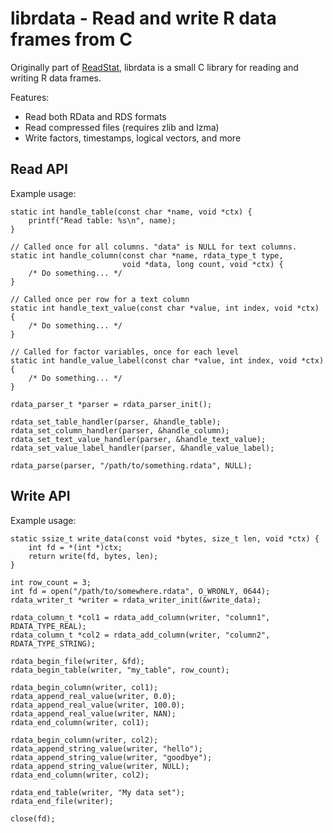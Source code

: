 # librdata - Read and write R data frames from C

Originally part of [ReadStat](https://github.com/WizardMac/librdata), librdata
is a small C library for reading and writing R data frames.

Features:

* Read both RData and RDS formats
* Read compressed files (requires zlib and lzma)
* Write factors, timestamps, logical vectors, and more

## Read API

Example usage:

```{C}
static int handle_table(const char *name, void *ctx) {
    printf("Read table: %s\n", name);
}

// Called once for all columns. "data" is NULL for text columns.
static int handle_column(const char *name, rdata_type_t type,
                         void *data, long count, void *ctx) {
    /* Do something... */
}

// Called once per row for a text column
static int handle_text_value(const char *value, int index, void *ctx) {
    /* Do something... */
}

// Called for factor variables, once for each level
static int handle_value_label(const char *value, int index, void *ctx) {
    /* Do something... */
}

rdata_parser_t *parser = rdata_parser_init();

rdata_set_table_handler(parser, &handle_table);
rdata_set_column_handler(parser, &handle_column);
rdata_set_text_value_handler(parser, &handle_text_value);
rdata_set_value_label_handler(parser, &handle_value_label);

rdata_parse(parser, "/path/to/something.rdata", NULL);
```

## Write API

Example usage:

```{C}
static ssize_t write_data(const void *bytes, size_t len, void *ctx) {
    int fd = *(int *)ctx;
    return write(fd, bytes, len);
}

int row_count = 3;
int fd = open("/path/to/somewhere.rdata", O_WRONLY, 0644);
rdata_writer_t *writer = rdata_writer_init(&write_data);

rdata_column_t *col1 = rdata_add_column(writer, "column1", RDATA_TYPE_REAL);
rdata_column_t *col2 = rdata_add_column(writer, "column2", RDATA_TYPE_STRING);

rdata_begin_file(writer, &fd);
rdata_begin_table(writer, "my_table", row_count);

rdata_begin_column(writer, col1);
rdata_append_real_value(writer, 0.0);
rdata_append_real_value(writer, 100.0);
rdata_append_real_value(writer, NAN);
rdata_end_column(writer, col1);

rdata_begin_column(writer, col2);
rdata_append_string_value(writer, "hello");
rdata_append_string_value(writer, "goodbye");
rdata_append_string_value(writer, NULL);
rdata_end_column(writer, col2);

rdata_end_table(writer, "My data set");
rdata_end_file(writer);

close(fd);

```
